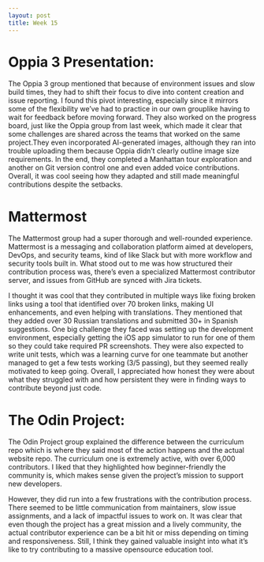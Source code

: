 ```yaml
---
layout: post
title: Week 15
---
```


# Oppia 3 Presentation:
The Oppia 3 group mentioned that because of environment issues and slow build times, they had to shift their focus to dive into content creation and issue reporting. I found this pivot interesting, especially since it mirrors some of the flexibility we’ve had to practice in our own grouplike having to wait for feedback before moving forward. They also worked on the progress board, just like the Oppia group from last week, which made it clear that some challenges are shared across the teams that worked on the same project.They even incorporated AI-generated images, although they ran into trouble uploading them because Oppia didn’t clearly outline image size requirements. In the end, they completed a Manhattan tour exploration and another on Git version control one and even added voice contributions. Overall, it was cool seeing how they adapted and still made meaningful contributions despite the setbacks.

<!--more-->
# Mattermost
The Mattermost group had a super thorough and well-rounded experience. Mattermost is a messaging and collaboration platform aimed at developers, DevOps, and security teams, kind of like Slack but with more workflow and security tools built in. What stood out to me was how structured their contribution process was, there’s even a specialized Mattermost contributor server, and issues from GitHub are synced with Jira tickets. 
<!--more-->
I thought it was cool that they contributed in multiple ways like fixing broken links using a tool that identified over 70 broken links, making UI enhancements, and even helping with translations. They mentioned that they added over 30 Russian translations and submitted 30+ in Spanish suggestions. One big challenge they faced was setting up the development environment, especially getting the iOS app simulator to run for one of them so they could take required PR screenshots. They were also expected to write unit tests, which was a learning curve for one teammate but another managed to get a few tests working (3/5 passing), but they seemed really motivated to keep going. Overall, I appreciated how honest they were about what they struggled with and how persistent they were in finding ways to contribute beyond just code.

 # The Odin Project:
The Odin Project group explained the difference between the curriculum repo which is where they said most of the action happens and the actual website repo. The curriculum one is extremely active, with over 6,000 contributors. I liked that they highlighted how beginner-friendly the community is, which makes sense given the project’s mission to support new developers.
<!--more-->
However, they did run into a few frustrations with the contribution process. There seemed to be little communication from maintainers, slow issue assignments, and a lack of impactful issues to work on. It was clear that even though the project has a great mission and a lively community, the actual contributor experience can be a bit hit or miss depending on timing and responsiveness. Still, I think they gained valuable insight into what it’s like to try contributing to a massive opensource education tool.